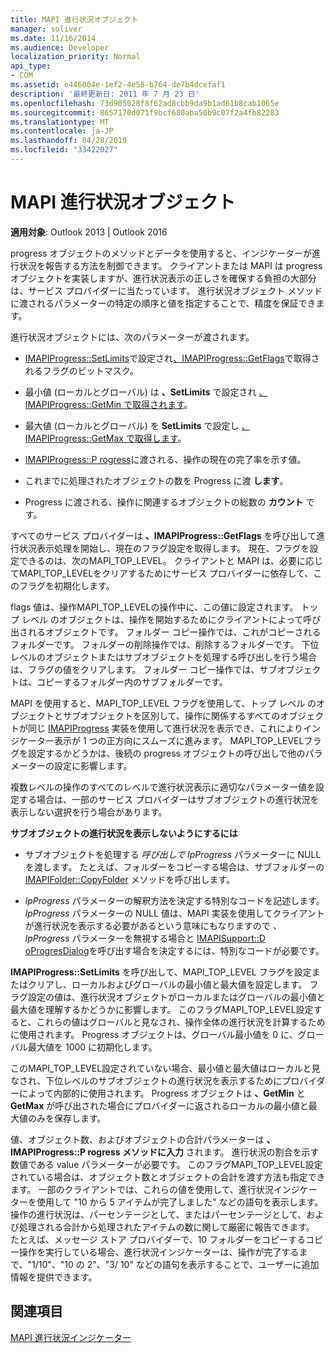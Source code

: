 ```yaml
---
title: MAPI 進行状況オブジェクト
manager: soliver
ms.date: 11/16/2014
ms.audience: Developer
localization_priority: Normal
api_type:
- COM
ms.assetid: e446004e-1ef2-4e58-b764-de7b4dcefaf1
description: '最終更新日: 2011 年 7 月 23 日'
ms.openlocfilehash: 73d905028f8f62ad8cbb9da9b1ad61b8cab1065e
ms.sourcegitcommit: 8657170d071f9bcf680aba50b9c07f2a4fb82283
ms.translationtype: MT
ms.contentlocale: ja-JP
ms.lasthandoff: 04/28/2019
ms.locfileid: "33422027"
---
```

# <a name="mapi-progress-objects"></a>MAPI 進行状況オブジェクト

  
  
**適用対象**: Outlook 2013 | Outlook 2016 
  
progress オブジェクトのメソッドとデータを使用すると、インジケーターが進行状況を報告する方法を制御できます。 クライアントまたは MAPI は progress オブジェクトを実装しますが、進行状況表示の正しさを確保する負担の大部分は、サービス プロバイダーに当たっています。 進行状況オブジェクト メソッドに渡されるパラメーターの特定の順序と値を指定することで、精度を保証できます。
  
進行状況オブジェクトには、次のパラメーターが渡されます。
  
- [IMAPIProgress::SetLimits](imapiprogress-setlimits.md)で設定され[、IMAPIProgress::GetFlags](imapiprogress-getflags.md)で取得されるフラグのビットマスク。
    
- 最小値 (ローカルとグローバル) は **、SetLimits** で設定され [、IMAPIProgress::GetMin で取得されます](imapiprogress-getmin.md)。
    
- 最大値 (ローカルとグローバル) を **SetLimits** で設定し [、IMAPIProgress::GetMax で取得します](imapiprogress-getmax.md)。
    
- [IMAPIProgress::P rogress](imapiprogress-progress.md)に渡される、操作の現在の完了率を示す値。
    
- これまでに処理されたオブジェクトの数を Progress に渡 **します**。
    
- Progress に渡される、操作に関連するオブジェクトの総数の **カウント** です。
    
すべてのサービス プロバイダーは **、IMAPIProgress::GetFlags** を呼び出して進行状況表示処理を開始し、現在のフラグ設定を取得します。 現在、フラグを設定できるのは、次のMAPI_TOP_LEVEL。 クライアントと MAPI は、必要に応じてMAPI_TOP_LEVELをクリアするためにサービス プロバイダーに依存して、このフラグを初期化します。 
  
flags 値は、操作MAPI_TOP_LEVELの操作中に、この値に設定されます。 トップ レベル のオブジェクトは、操作を開始するためにクライアントによって呼び出されるオブジェクトです。 フォルダー コピー操作では、これがコピーされるフォルダーです。 フォルダーの削除操作では、削除するフォルダーです。 下位レベルのオブジェクトまたはサブオブジェクトを処理する呼び出しを行う場合は、フラグの値をクリアします。 フォルダー コピー操作では、サブオブジェクトは、コピーするフォルダー内のサブフォルダーです。 
  
MAPI を使用すると、MAPI_TOP_LEVEL フラグを使用して、トップ レベル のオブジェクトとサブオブジェクトを区別して、操作に関係するすべてのオブジェクトが同じ [IMAPIProgress](imapiprogressiunknown.md) 実装を使用して進行状況を表示でき、これによりインジケーター表示が 1 つの正方向にスムーズに進みます。 MAPI_TOP_LEVELフラグを設定するかどうかは、後続の progress オブジェクトの呼び出しで他のパラメーターの設定に影響します。 
  
複数レベルの操作のすべてのレベルで進行状況表示に適切なパラメーター値を設定する場合は、一部のサービス プロバイダーはサブオブジェクトの進行状況を表示しない選択を行う場合があります。 
  
 **サブオブジェクトの進行状況を表示しないようにするには**
  
- サブオブジェクトを処理する  _呼び出しで lpProgress_ パラメーターに NULL を渡します。 たとえば、フォルダーをコピーする場合は、サブフォルダーの [IMAPIFolder::CopyFolder](imapifolder-copyfolder.md) メソッドを呼び出します。 
    
- _lpProgress_ パラメーターの解釈方法を決定する特別なコードを記述します。 _lpProgress_ パラメーターの NULL 値は、MAPI 実装を使用してクライアントが進行状況を表示する必要があるという意味にもなりますので _、lpProgress_ パラメーターを無視する場合と [IMAPISupport::D oProgresDialog](imapisupport-doprogressdialog.md)を呼び出す場合を決定するには、特別なコードが必要です。
    
**IMAPIProgress::SetLimits** を呼び出して、MAPI_TOP_LEVEL フラグを設定またはクリアし、ローカルおよびグローバルの最小値と最大値を設定します。 フラグ設定の値は、進行状況オブジェクトがローカルまたはグローバルの最小値と最大値を理解するかどうかに影響します。 このフラグMAPI_TOP_LEVEL設定すると、これらの値はグローバルと見なされ、操作全体の進行状況を計算するために使用されます。 Progress オブジェクトは、グローバル最小値を 0 に、グローバル最大値を 1000 に初期化します。 
  
このMAPI_TOP_LEVEL設定されていない場合、最小値と最大値はローカルと見なされ、下位レベルのサブオブジェクトの進行状況を表示するためにプロバイダーによって内部的に使用されます。 Progress オブジェクトは **、GetMin** と **GetMax** が呼び出された場合にプロバイダーに返されるローカルの最小値と最大値のみを保存します。 
  
値、オブジェクト数、およびオブジェクトの合計パラメーターは **、IMAPIProgress::P rogress メソッドに入力** されます。 進行状況の割合を示す数値である value パラメーターが必要です。 このフラグMAPI_TOP_LEVEL設定されている場合は、オブジェクト数とオブジェクトの合計を渡す方法も指定できます。 一部のクライアントでは、これらの値を使用して、進行状況インジケーターを使用して "10 から 5 アイテムが完了しました" などの語句を表示します。 操作の進行状況は、パーセンテージとして、またはパーセンテージとして、および処理される合計から処理されたアイテムの数に関して厳密に報告できます。 たとえば、メッセージ ストア プロバイダーで、10 フォルダーをコピーするコピー操作を実行している場合、進行状況インジケーターは、操作が完了するまで、"1/10"、"10 の 2"、"3/ 10" などの語句を表示することで、ユーザーに追加情報を提供できます。 
  
## <a name="see-also"></a>関連項目



[MAPI 進行状況インジケーター](mapi-progress-indicators.md)

